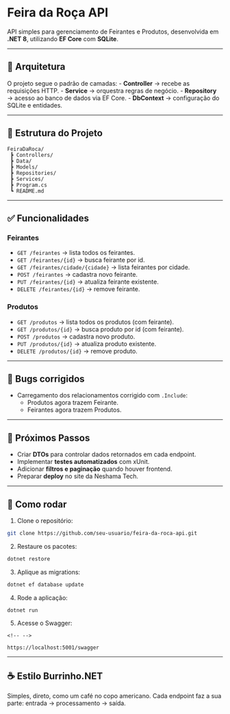 # Feira da Roça API

API simples para gerenciamento de Feirantes e Produtos, desenvolvida em
**.NET 8**, utilizando **EF Core** com **SQLite**.

------------------------------------------------------------------------

## 🚜 Arquitetura

O projeto segue o padrão de camadas: - **Controller** → recebe as
requisições HTTP. - **Service** → orquestra regras de negócio. -
**Repository** → acesso ao banco de dados via EF Core. - **DbContext** →
configuração do SQLite e entidades.

------------------------------------------------------------------------

## 📂 Estrutura do Projeto

    FeiraDaRoca/
     ┣ Controllers/
     ┣ Data/
     ┣ Models/
     ┣ Repositories/
     ┣ Services/
     ┣ Program.cs
     ┗ README.md

------------------------------------------------------------------------

## ✅ Funcionalidades

### Feirantes

-   `GET /feirantes` → lista todos os feirantes.
-   `GET /feirantes/{id}` → busca feirante por id.
-   `GET /feirantes/cidade/{cidade}` → lista feirantes por cidade.
-   `POST /feirantes` → cadastra novo feirante.
-   `PUT /feirantes/{id}` → atualiza feirante existente.
-   `DELETE /feirantes/{id}` → remove feirante.

### Produtos

-   `GET /produtos` → lista todos os produtos (com feirante).
-   `GET /produtos/{id}` → busca produto por id (com feirante).
-   `POST /produtos` → cadastra novo produto.
-   `PUT /produtos/{id}` → atualiza produto existente.
-   `DELETE /produtos/{id}` → remove produto.

------------------------------------------------------------------------

## 🐞 Bugs corrigidos

-   Carregamento dos relacionamentos corrigido com `.Include`:
    -   Produtos agora trazem Feirante.
    -   Feirantes agora trazem Produtos.

------------------------------------------------------------------------

## 📌 Próximos Passos

-   Criar **DTOs** para controlar dados retornados em cada endpoint.
-   Implementar **testes automatizados** com xUnit.
-   Adicionar **filtros e paginação** quando houver frontend.
-   Preparar **deploy** no site da Neshama Tech.

------------------------------------------------------------------------

## 🚀 Como rodar

1.  Clone o repositório:

``` bash
git clone https://github.com/seu-usuario/feira-da-roca-api.git
```

2.  Restaure os pacotes:

``` bash
dotnet restore
```

3.  Aplique as migrations:

``` bash
dotnet ef database update
```

4.  Rode a aplicação:

``` bash
dotnet run
```

5.  Acesse o Swagger:

```{=html}
<!-- -->
```
    https://localhost:5001/swagger

------------------------------------------------------------------------

## ☕ Estilo Burrinho.NET

Simples, direto, como um café no copo americano. Cada endpoint faz a sua
parte: entrada → processamento → saída.
